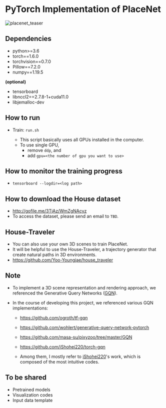 # PyTorch Implementation of PlaceNet

![placenet_teaser](https://user-images.githubusercontent.com/6002018/165482719-37003726-b5de-43f3-b597-e4f39867ea82.png)


## Dependencies

- python>=3.6
- torch==1.6.0
- torchvision==0.7.0
- Pillow==7.2.0
- numpy==1.19.5

**(optional)**
- tensorboard
- libnccl2==2.7.8-1+cuda11.0
- libjemalloc-dev


## How to run

- Train: `run.sh`

  - This script basically uses all GPUs installed in the computer.
  - To use single GPU,
    - remove `ddp`, and
    - add `gpu=<the number of gpu you want to use>`


## How to monitor the training progress
- `tensorboard --logdir=<log path>`


## How to download the House dataset
- http://gofile.me/3TjAz/WmZgNAcyz
- To access the dataset, please send an email to `TBD`.


## House-Traveler
- You can also use your own 3D scenes to train PlaceNet.
- It will be helpful to use the House-Traveler, a trajectory generator that create natural paths in 3D environments.
- https://github.com/Yoo-Youngjae/house_traveler


## Note

- To implement a 3D scene representation and rendering approach, we referenced the Generative Query Networks ([GQN](https://www.science.org/doi/10.1126/science.aar6170)).
  
- In the course of developing this project, we referenced various GQN implementations:

  - https://github.com/ogroth/tf-gqn
  - https://github.com/wohlert/generative-query-network-pytorch
  - https://github.com/masa-su/pixyzoo/tree/master/GQN
  - https://github.com/iShohei220/torch-gqn
  
  - Among them, I mostly refer to [iShohei220](https://github.com/iShohei220/torch-gqn)'s work, which is composed of the most intuitive codes.


## To be shared

- Pretrained models
- Visualization codes
- Input data template
